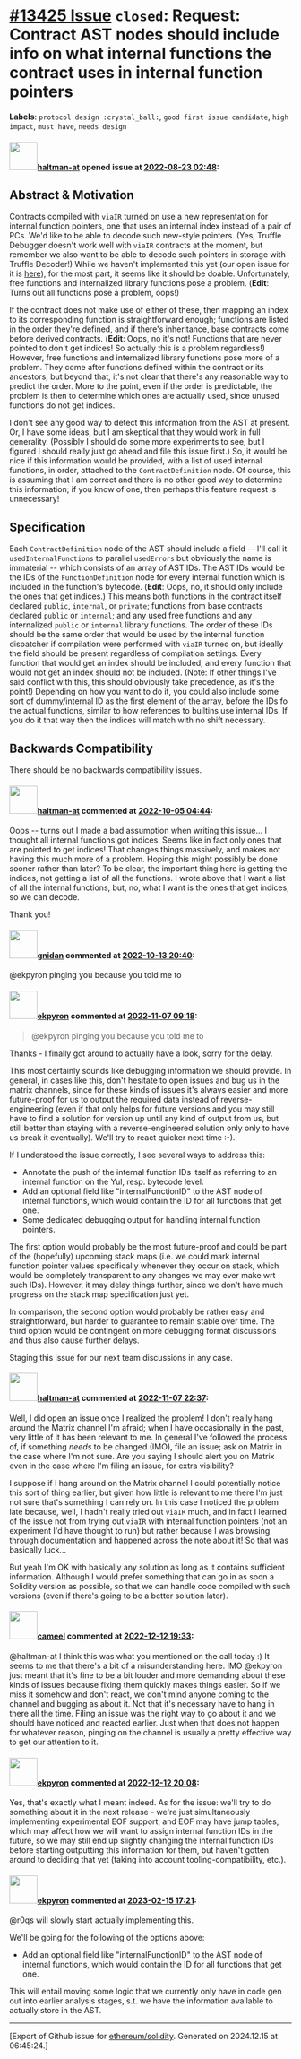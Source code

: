 # [\#13425 Issue](https://github.com/ethereum/solidity/issues/13425) `closed`: Request: Contract AST nodes should include info on what internal functions the contract uses in internal function pointers
**Labels**: `protocol design :crystal_ball:`, `good first issue candidate`, `high impact`, `must have`, `needs design`


#### <img src="https://avatars.githubusercontent.com/u/35589221?v=4" width="50">[haltman-at](https://github.com/haltman-at) opened issue at [2022-08-23 02:48](https://github.com/ethereum/solidity/issues/13425):

## Abstract & Motivation

Contracts compiled with `viaIR` turned on use a new representation for internal function pointers, one that uses an internal index instead of a pair of PCs.  We'd like to be able to decode such new-style pointers.  (Yes, Truffle Debugger doesn't work well with `viaIR` contracts at the moment, but remember we also want to be able to decode such pointers in storage with Truffle Decoder!)  While we haven't implemented this yet (our open issue for it is [here](https://github.com/trufflesuite/truffle/issues/5466)), for the most part, it seems like it should be doable.  Unfortunately, free functions and internalized library functions pose a problem.  (**Edit**: Turns out all functions pose a problem, oops!)

If the contract does not make use of either of these, then mapping an index to its corresponding function is straightforward enough; functions are listed in the order they're defined, and if there's inheritance, base contracts come before derived contracts.  (**Edit**: Oops, no it's not!  Functions that are never pointed to don't get indices!  So actually this is a problem regardless!)  However, free functions and internalized library functions pose more of a problem.  They come after functions defined within the contract or its ancestors, but beyond that, it's not clear that there's any reasonable way to predict the order.  More to the point, even if the order is predictable, the problem is then to determine which ones are actually used, since unused functions do not get indices.

I don't see any good way to detect this information from the AST at present.  Or, I have some ideas, but I am skeptical that they would work in full generality.  (Possibly I should do some more experiments to see, but I figured I should really just go ahead and file this issue first.)  So, it would be nice if this information would be provided, with a list of used internal functions, in order, attached to the `ContractDefinition` node.  Of course, this is assuming that I am correct and there is no other good way to determine this information; if you know of one, then perhaps this feature request is unnecessary!

## Specification

Each `ContractDefinition` node of the AST should include a field -- I'll call it `usedInternalFunctions` to parallel `usedErrors` but obviously the name is immaterial -- which consists of an array of AST IDs.  The AST IDs would be the IDs of the `FunctionDefinition` node for every internal function which is included in the function's bytecode.  (**Edit**: Oops, no, it should only include the ones that get indices.)  This means both functions in the contract itself declared `public`, `internal`, or `private`; functions from base contracts declared `public` or `internal`; and any used free functions and any internalized `public` or `internal` library functions.  The order of these IDs should be the same order that would be used by the internal function dispatcher if compilation were performed with `viaIR` turned on, but ideally the field should be present regardless of compilation settings.  Every function that would get an index should be included, and every function that would not get an index should not be included.  (Note: If other things I've said conflict with this, this should obviously take precedence, as it's the point!)  Depending on how you want to do it, you could also include some sort of dummy/internal ID as the first element of the array, before the IDs fo the actual functions, similar to how references to builtins use internal IDs.  If you do it that way then the indices will match with no shift necessary.

## Backwards Compatibility

There should be no backwards compatibility issues.

#### <img src="https://avatars.githubusercontent.com/u/35589221?v=4" width="50">[haltman-at](https://github.com/haltman-at) commented at [2022-10-05 04:44](https://github.com/ethereum/solidity/issues/13425#issuecomment-1267933569):

Oops -- turns out I made a bad assumption when writing this issue... I thought all internal functions got indices.  Seems like in fact only ones that are pointed to get indices!  That changes things massively, and makes not having this much more of a problem.  Hoping this might possibly be done sooner rather than later?  To be clear, the important thing here is getting the indices, not getting a list of all the functions.  I wrote above that I want a list of all the internal functions, but, no, what I want is the ones that get indices, so we can decode.

Thank you!

#### <img src="https://avatars.githubusercontent.com/u/151065?u=0fc51dca2aa80373f8d417e826ca8ef5568525f6&v=4" width="50">[gnidan](https://github.com/gnidan) commented at [2022-10-13 20:40](https://github.com/ethereum/solidity/issues/13425#issuecomment-1278156284):

@ekpyron pinging you because you told me to

#### <img src="https://avatars.githubusercontent.com/u/1347491?v=4" width="50">[ekpyron](https://github.com/ekpyron) commented at [2022-11-07 09:18](https://github.com/ethereum/solidity/issues/13425#issuecomment-1305315283):

> @ekpyron pinging you because you told me to

Thanks - I finally got around to actually have a look, sorry for the delay.

This most certainly sounds like debugging information we should provide. In general, in cases like this, don't hesitate to open issues and bug us in the matrix channels, since for these kinds of issues it's always easier and more future-proof for us to output the required data instead of reverse-engineering (even if that only helps for future versions and you may still have to find a solution for version up until any kind of output from us, but still better than staying with a reverse-engineered solution only only to have us break it eventually). We'll try to react quicker next time :-).

If I understood the issue correctly, I see several ways to address this:
- Annotate the push of the internal function IDs itself as referring to an internal function on the Yul, resp. bytecode level.
- Add an optional field like "internalFunctionID" to the AST node of internal functions, which would contain the ID for all functions that get one.
- Some dedicated debugging output for handling internal function pointers.

The first option would probably be the most future-proof and could be part of the (hopefully) upcoming stack maps (i.e. we could mark internal function pointer values specifically whenever they occur on stack, which would be completely transparent to any changes we may ever make wrt such IDs). However, it may delay things further, since we don't have much progress on the stack map specification just yet.

In comparison, the second option would probably be rather easy and straightforward, but harder to guarantee to remain stable over time. The third option would be contingent on more debugging format discussions and thus also cause further delays.

Staging this issue for our next team discussions in any case.

#### <img src="https://avatars.githubusercontent.com/u/35589221?v=4" width="50">[haltman-at](https://github.com/haltman-at) commented at [2022-11-07 22:37](https://github.com/ethereum/solidity/issues/13425#issuecomment-1306321930):

Well, I did open an issue once I realized the problem!  I don't really hang around the Matrix channel I'm afraid; when I have occasionally in the past, very little of it has been relevant to me.  In general I've followed the process of, if something *needs* to be changed (IMO), file an issue; ask on Matrix in the case where I'm not sure.  Are you saying I should alert you on Matrix even in the case where I'm filing an issue, for extra visibility?

I suppose if I hang around on the Matrix channel I could potentially notice this sort of thing earlier, but given how little is relevant to me there I'm just not sure that's something I can rely on.  In this case I noticed the problem late because, well, I hadn't really tried out `viaIR` much, and in fact I learned of the issue not from trying out `viaIR` with internal function pointers (not an experiment I'd have thought to run) but rather because I was browsing through documentation and happened across the note about it!  So that was basically luck...

But yeah I'm OK with basically any solution as long as it contains sufficient information.  Although I would prefer something that can go in as soon a Solidity version as possible, so that we can handle code compiled with such versions (even if there's going to be a better solution later).

#### <img src="https://avatars.githubusercontent.com/u/137030?v=4" width="50">[cameel](https://github.com/cameel) commented at [2022-12-12 19:33](https://github.com/ethereum/solidity/issues/13425#issuecomment-1347179602):

@haltman-at I think this was what you mentioned on the call today :) It seems to me that there's a bit of a misunderstanding here. IMO @ekpyron just meant that it's fine to be a bit louder and more demanding about these kinds of issues because fixing them quickly makes things easier. So if we miss it somehow and don't react, we don't mind anyone coming to the channel and bugging as about it. Not that it's necessary have to hang in there all the time. Filing an issue was the right way to go about it and we should have noticed and reacted earlier. Just when that does not happen for whatever reason, pinging on the channel is usually a pretty effective way to get our attention to it.

#### <img src="https://avatars.githubusercontent.com/u/1347491?v=4" width="50">[ekpyron](https://github.com/ekpyron) commented at [2022-12-12 20:08](https://github.com/ethereum/solidity/issues/13425#issuecomment-1347233174):

Yes, that's exactly what I meant indeed.
As for the issue: we'll try to do something about it in the next release - we're just simultaneously implementing experimental EOF support, and EOF may have jump tables, which may affect how we will want to assign internal function IDs in the future, so we may still end up slightly changing the internal function IDs before starting outputting this information for them, but haven't gotten around to deciding that yet (taking into account tooling-compatibility, etc.).

#### <img src="https://avatars.githubusercontent.com/u/1347491?v=4" width="50">[ekpyron](https://github.com/ekpyron) commented at [2023-02-15 17:21](https://github.com/ethereum/solidity/issues/13425#issuecomment-1431732809):

@r0qs will slowly start actually implementing this.

We'll be going for the following of the options above:
- Add an optional field like "internalFunctionID" to the AST node of internal functions, which would contain the ID for all functions that get one.

This will entail moving some logic that we currently only have in code gen out into earlier analysis stages, s.t. we have the information available to actually store in the AST.


-------------------------------------------------------------------------------



[Export of Github issue for [ethereum/solidity](https://github.com/ethereum/solidity). Generated on 2024.12.15 at 06:45:24.]
